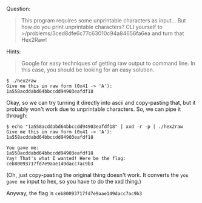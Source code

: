 Question:
>This program requires some unprintable characters as input... But how do you print unprintable characters? CLI yourself to >/problems/3ced8dfe6c77c63010c94a84656fa6ea and turn that Hex2Raw!

Hints:
>Google for easy techniques of getting raw output to command line. In this case, you should be looking for an easy solution.

```
$ ./hex2raw                                               
Give me this in raw form (0x41 -> 'A'):                     
1a558acddabd64bbccdd94903eafdf18 
```

Okay, so we can try turning it directly into ascii and copy-pasting that, but it probably won't work due to unprintable characters. So, we can pipe it through:

```
$ echo "1a558acddabd64bbccdd94903eafdf18" | xxd -r -p | ./hex2raw
Give me this in raw form (0x41 -> 'A'):                     
1a558acddabd64bbccdd94903eafdf18                            
                                                            
You gave me:                                                
1a558acddabd64bbccdd94903eafdf18                            
Yay! That's what I wanted! Here be the flag:                
ceb80093717fd7e9aae149dacc7ac9b3                            
```

(Oh, just copy-pasting the original thing doesn't work. It converts the `you gave me` input to hex, so you have to do the xxd thing.)

Anyway, the flag is `ceb80093717fd7e9aae149dacc7ac9b3`
